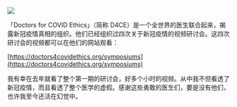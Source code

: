 
![](https://substackcdn.com/image/fetch/w_1456,c_limit,f_auto,q_auto:good,fl_progressive:steep/https%3A%2F%2Fbucketeer-e05bbc84-baa3-437e-9518-adb32be77984.s3.amazonaws.com%2Fpublic%2Fimages%2Fc8572a14-0ae0-42da-b11e-57570cd7ae98_750x300.png)


「Doctors for COVID Ethics」（简称 D4CE）是一个全世界的医生联合起来，揭露新冠疫情真相的组织。他们已经组织过四次关于新冠疫情的视频研讨会。这四次研讨会的视频都可以在他们的网站观看：

[https://doctors4covidethics.org/symposiums](https://doctors4covidethics.org/symposiums)

我有幸在去年就看了整个第一期的研讨会，好多个小时的视频。从中我不但看透了新冠疫情，而且看透了整个医学的虚假。感谢这些勇敢的医生们，要是没有他们，也许我至今还活在幻觉中。 ​​​
